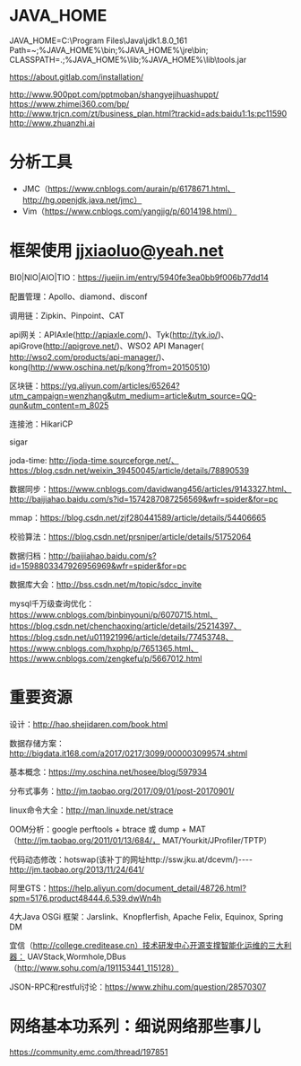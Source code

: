 # JAVA_HOME  
JAVA_HOME=C:\Program Files\Java\jdk1.8.0_161  
Path=~;%JAVA_HOME%\bin;%JAVA_HOME%\jre\bin;  
CLASSPATH=.;%JAVA_HOME%\lib;%JAVA_HOME%\lib\tools.jar

https://about.gitlab.com/installation/

http://www.900ppt.com/pptmoban/shangyejihuashuppt/
https://www.zhimei360.com/bp/
http://www.trjcn.com/zt/business_plan.html?trackid=ads:baidu1:1s:pc11590
http://www.zhuanzhi.ai

# 分析工具
- JMC（https://www.cnblogs.com/aurain/p/6178671.html、http://hg.openjdk.java.net/jmc）
- Vim（https://www.cnblogs.com/yangjig/p/6014198.html）

# 框架使用  jjxiaoluo@yeah.net
BI0|NIO|AIO|TIO：https://juejin.im/entry/5940fe3ea0bb9f006b77dd14

配置管理：Apollo、diamond、disconf

调用链：Zipkin、Pinpoint、CAT

api网关：APIAxle(http://apiaxle.com/)、Tyk(http://tyk.io/)、apiGrove(http://apigrove.net/)、WSO2 API Manager( http://wso2.com/products/api-manager/)、kong(http://www.oschina.net/p/kong?from=20150510)

区块链：https://yq.aliyun.com/articles/65264?utm_campaign=wenzhang&utm_medium=article&utm_source=QQ-qun&utm_content=m_8025

连接池：HikariCP

sigar

joda-time: http://joda-time.sourceforge.net/、https://blog.csdn.net/weixin_39450045/article/details/78890539

数据同步：https://www.cnblogs.com/davidwang456/articles/9143327.html、http://baijiahao.baidu.com/s?id=1574287087256569&wfr=spider&for=pc

mmap：https://blog.csdn.net/zjf280441589/article/details/54406665

校验算法：https://blog.csdn.net/prsniper/article/details/51752064

数据归档：http://baijiahao.baidu.com/s?id=1598803347926956969&wfr=spider&for=pc

数据库大会：http://bss.csdn.net/m/topic/sdcc_invite

mysql千万级查询优化：https://www.cnblogs.com/binbinyouni/p/6070715.html、https://blog.csdn.net/chenchaoxing/article/details/25214397、https://blog.csdn.net/u011921996/article/details/77453748、https://www.cnblogs.com/hxphp/p/7651365.html、https://www.cnblogs.com/zengkefu/p/5667012.html

# 重要资源
设计：http://hao.shejidaren.com/book.html

数据存储方案：http://bigdata.it168.com/a2017/0217/3099/000003099574.shtml

基本概念：https://my.oschina.net/hosee/blog/597934

分布式事务：http://jm.taobao.org/2017/09/01/post-20170901/

linux命令大全：http://man.linuxde.net/strace

OOM分析：google perftools + btrace 或 dump + MAT（http://jm.taobao.org/2011/01/13/684/， MAT/Yourkit/JProfiler/TPTP）

代码动态修改：hotswap(该补丁的网址http://ssw.jku.at/dcevm/)----http://jm.taobao.org/2013/11/24/641/

阿里GTS：https://help.aliyun.com/document_detail/48726.html?spm=5176.product48444.6.539.dwWn4h

4大Java OSGi 框架：Jarslink、Knopflerfish, Apache Felix, Equinox, Spring DM

宜信（http://college.creditease.cn）技术研发中心开源支撑智能化运维的三大利器：   UAVStack,Wormhole,DBus（http://www.sohu.com/a/191153441_115128）

JSON-RPC和restful讨论：https://www.zhihu.com/question/28570307


# 网络基本功系列：细说网络那些事儿
https://community.emc.com/thread/197851
